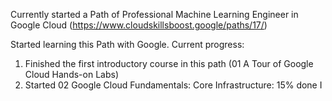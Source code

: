 Currently started a Path of Professional Machine Learning Engineer in Google Cloud (https://www.cloudskillsboost.google/paths/17/)

Started learning this Path with Google.
Current progress:
1. Finished the first introductory course in this path (01 A Tour of Google Cloud Hands-on Labs)
2. Started 02 Google Cloud Fundamentals: Core Infrastructure: 15% done
I
